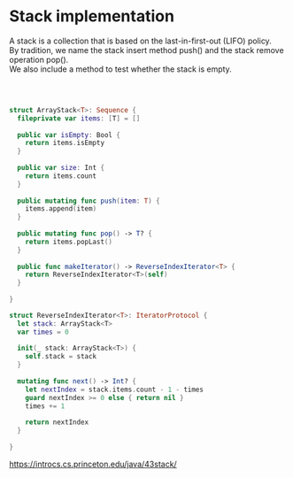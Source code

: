 # Stack implementation

A stack is a collection that is based on the last-in-first-out (LIFO) policy.  
By tradition, we name the stack insert method push() and the stack remove operation pop().  
We also include a method to test whether the stack is empty. 

<br>

```swift

struct ArrayStack<T>: Sequence {
  fileprivate var items: [T] = []
  
  public var isEmpty: Bool {
    return items.isEmpty
  }
  
  public var size: Int {
    return items.count
  }
  
  public mutating func push(item: T) {
    items.append(item)
  }
  
  public mutating func pop() -> T? {
    return items.popLast()
  }
  
  public func makeIterator() -> ReverseIndexIterator<T> {
    return ReverseIndexIterator<T>(self)
  }
  
}

struct ReverseIndexIterator<T>: IteratorProtocol {
  let stack: ArrayStack<T>
  var times = 0
  
  init(_ stack: ArrayStack<T>) {
    self.stack = stack
  }
  
  mutating func next() -> Int? {
    let nextIndex = stack.items.count - 1 - times
    guard nextIndex >= 0 else { return nil }
    times += 1
    
    return nextIndex
  }
  
}


```

https://introcs.cs.princeton.edu/java/43stack/

